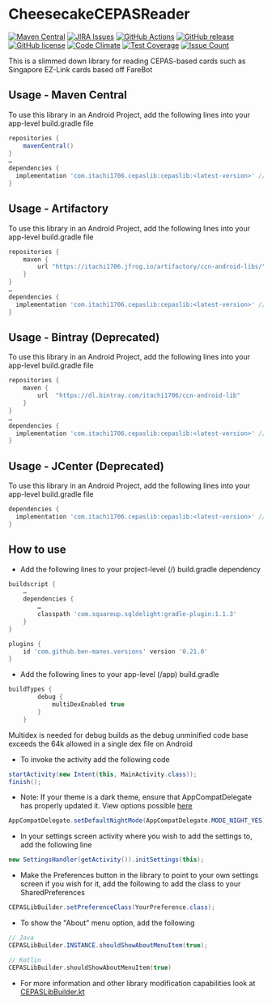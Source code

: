 CheesecakeCEPASReader
========
[![Maven Central](https://img.shields.io/maven-central/v/com.itachi1706.cepaslib/cepaslib)](https://search.maven.org/artifact/com.itachi1706.cepaslib/cepaslib)
[![JIRA Issues](https://img.shields.io/badge/JIRA-Issues-blue)](https://itachi1706.atlassian.net/browse/CCRANDLIB)
[![GitHub Actions](https://github.com/itachi1706/CheesecakeCEPASReader/workflows/Android%20CI/badge.svg)](https://github.com/itachi1706/CheesecakeCEPASReader/actions)
[![GitHub release](https://img.shields.io/github/release/itachi1706/CheesecakeCEPASReader.svg)](https://github.com/itachi1706/CheesecakeCEPASReader/releases) 
[![GitHub license](https://img.shields.io/github/license/itachi1706/CheesecakeCEPASReader.svg)](https://github.com/itachi1706/CheesecakeCEPASReader/blob/master/LICENSE) 
[![Code Climate](https://codeclimate.com/github/itachi1706/CheesecakeCEPASReader/badges/gpa.svg)](https://codeclimate.com/github/itachi1706/CheesecakeCEPASReader) 
[![Test Coverage](https://codeclimate.com/github/itachi1706/CheesecakeCEPASReader/badges/coverage.svg)](https://codeclimate.com/github/itachi1706/CheesecakeCEPASReader/coverage) 
[![Issue Count](https://codeclimate.com/github/itachi1706/CheesecakeCEPASReader/badges/issue_count.svg)](https://codeclimate.com/github/itachi1706/CheesecakeCEPASReader)

This is a slimmed down library for reading CEPAS-based cards such as Singapore EZ-Link cards based off FareBot

## Usage - Maven Central
To use this library in an Android Project, add the following lines into your app-level build.gradle file

```gradle
repositories {
	mavenCentral()
}
…
dependencies {
  implementation 'com.itachi1706.cepaslib:cepaslib:<latest-version>' // See badge for latest version
}
```

## Usage - Artifactory
To use this library in an Android Project, add the following lines into your app-level build.gradle file

```gradle
repositories {
	maven {
		url "https://itachi1706.jfrog.io/artifactory/ccn-android-libs/"
	}
}
…
dependencies {
  implementation 'com.itachi1706.cepaslib:cepaslib:<latest-version>' // See badge for latest version
}
```

## Usage - Bintray (Deprecated)
To use this library in an Android Project, add the following lines into your app-level build.gradle file

```gradle
repositories {
	maven {
		url  "https://dl.bintray.com/itachi1706/ccn-android-lib"
	}
}
…
dependencies {
  implementation 'com.itachi1706.cepaslib:cepaslib:<latest-version>' // See badge for latest version
}
```

## Usage - JCenter (Deprecated)
To use this library in an Android Project, add the following lines into your app-level build.gradle file

```gradle
dependencies {
  implementation 'com.itachi1706.cepaslib:cepaslib:<latest-version>' // See badge for latest version number
}
```

## How to use

* Add the following lines to your project-level (/) build.gradle dependency
```gradle
buildscript {
    …
    dependencies {
        …
        classpath 'com.squareup.sqldelight:gradle-plugin:1.1.3'
    }
}

plugins {
    id 'com.github.ben-manes.versions' version '0.21.0'
}
```
* Add the following lines to your app-level (/app) build.gradle
```gradle
buildTypes {
        debug {
            multiDexEnabled true
        }
    }
```

Multidex is needed for debug builds as the debug unminified code base exceeds the 64k allowed in a single dex file on Android  
* To invoke the activity add the following code
```java
startActivity(new Intent(this, MainActivity.class));
finish();
```
* Note: If your theme is a dark theme, ensure that AppCompatDelegate has properly updated it. View options possible [here](https://developer.android.com/reference/android/support/v7/app/AppCompatDelegate.html#mode_night_auto)
```java
AppCompatDelegate.setDefaultNightMode(AppCompatDelegate.MODE_NIGHT_YES); // View more at AppCompatDelegate file
```
* In your settings screen activity where you wish to add the settings to, add the following line 
```java
new SettingsHandler(getActivity()).initSettings(this);
```
* Make the Preferences button in the library to point to your own settings screen if you wish for it, add the following to add the class to your SharedPreferences
```java
CEPASLibBuilder.setPreferenceClass(YourPreference.class);
```
* To show the "About" menu option, add the following  

```java
// Java
CEPASLibBuilder.INSTANCE.shouldShowAboutMenuItem(true);
```

```kotlin
// Kotlin
CEPASLibBuilder.shouldShowAboutMenuItem(true)
```

* For more information and other library modification capabilities look at [CEPASLibBuilder.kt](https://github.com/itachi1706/CheesecakeCEPASReader/blob/master/src/main/java/com/itachi1706/cepaslib/CEPASLibBuilder.kt)

